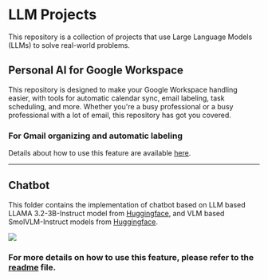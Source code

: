 # LLM Projects

This repository is a collection of projects that use Large Language Models (LLMs) to solve real-world problems.


## Personal AI for Google Workspace

This repository is designed to make your Google Workspace handling easier, with tools for automatic calendar sync, email labeling, task scheduling, and more. Whether you're a busy professional or a busy professional with a lot of email, this repository has got you covered. 

### For Gmail organizing and automatic labeling
Details about how to use this feature are available [here](gmail_handler/readme.md).

--- 

## Chatbot

This folder contains the implementation of chatbot based on LLM based LLAMA 3.2-3B-Instruct model from [Huggingface](https://huggingface.co/meta-llama/Llama-3.2-3B-Instruct), and VLM based SmolVLM-Instruct models from [Huggingface](https://huggingface.co/HuggingFaceTB).

![](assets/working-vid-gif.gif)

### For more details on how to use this feature, please refer to the [readme](chatbot/readme.md) file.